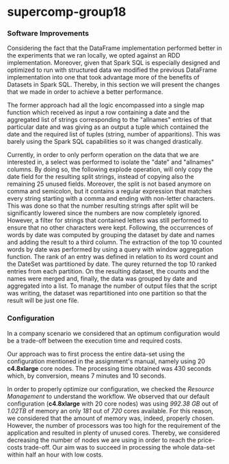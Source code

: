 # supercomp-group18
### Software Improvements
Considering the fact that the DataFrame implementation performed better in the experiments that we ran locally, we opted against an RDD implementation. Moreover, given that Spark SQL is especially designed and optimized to run with structured data we modified the previous DataFrame implementation into one that took advantage more of the benefits of Datasets in Spark SQL. Thereby, in this section we will present the changes that we made in order to achieve a better performance.

The former approach had all the logic encompassed into a single map function which received as input a row containing a date and the aggregated list of strings corresponding to the "allnames" entries of that particular date and was giving as an output a tuple which contained the date and the required list of tuples (string, number of apparitions). This was barely using the Spark SQL capabilities so it was changed drastically.

Currently, in order to only perform operation on the data that we are interested in, a select was performed to isolate the "date" and "allnames" columns. By doing so, the following explode operation, will only copy the date field for the resulting split strings, instead of copying also the remaining 25 unused fields. Moreover, the split is not based anymore on comma and semicolon, but it contains a regular expression that matches every string starting with a comma and ending with non-letter characters. This was done so that the number resulting strings after split will be significantly lowered since the numbers are now completely ignored. However, a filter for strings that contained letters was still performed to ensure that no other characters were kept. Following, the occurrences of words by date was computed by grouping the dataset by date and names and adding the result to a third column. The extraction of the top 10 counted words by date was performed by using a query with window aggregation function. The rank of an entry was defined in relation to its word count and the DateSet was partitioned by date. The qurey returned the top 10 ranked entries from each partition. On the resulting dataset, the counts and the names were merged and, finally, the data was grouped by date and aggregated into a list. To manage the number of output files that the script was writing, the dataset was repartitioned into one partition so that the result will be just one file. 

### Configuration

In a company scenario we considered that an optimum configuration would be a trade-off between the execution time and required costs.

Our approach was to first process the entire data-set using the configuration mentioned in the assignment's manual, namely using 20 **c4.8xlarge** core nodes. The processing time obtained was 430 seconds which, by conversion, means 7 minutes and 10 seconds.

In order to properly optimize our configuration, we checked the *Resource Management* to understand the workflow. We observed that our default configuration (**c4.8xlarge** with 20 core nodes) was using *992.38 GB* out of *1.02TB* of memory an only *181* out of *720* cores available. For this reason, we considered that the amount of memory was, indeed, properly chosen. However, the number of processors was too high for the requirement of the application and resulted in plenty of unused cores. Thereby, we considered decreasing the number of nodes we are using in order to reach the price-costs trade-off. Our aim was to succeed in processing the whole data-set within half an hour with low costs.

